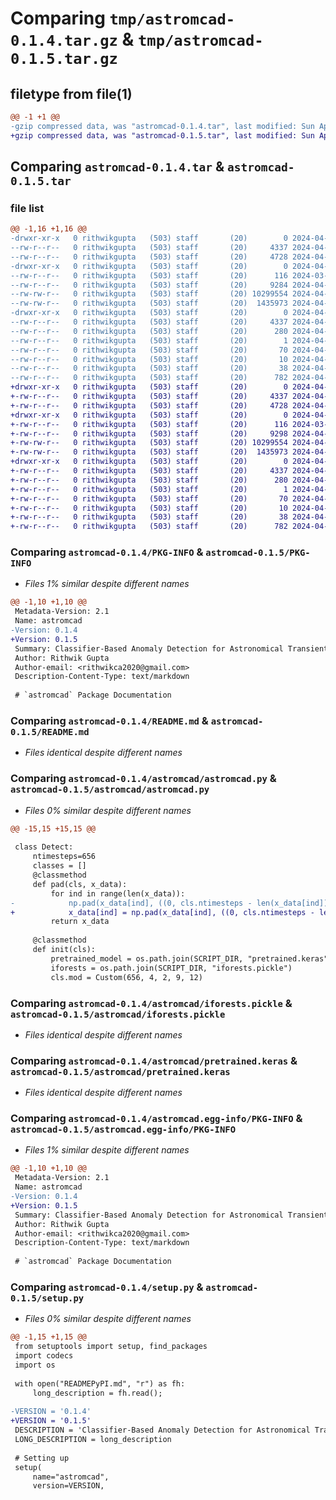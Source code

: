 # Comparing `tmp/astromcad-0.1.4.tar.gz` & `tmp/astromcad-0.1.5.tar.gz`

## filetype from file(1)

```diff
@@ -1 +1 @@
-gzip compressed data, was "astromcad-0.1.4.tar", last modified: Sun Apr  7 16:32:52 2024, max compression
+gzip compressed data, was "astromcad-0.1.5.tar", last modified: Sun Apr  7 20:03:33 2024, max compression
```

## Comparing `astromcad-0.1.4.tar` & `astromcad-0.1.5.tar`

### file list

```diff
@@ -1,16 +1,16 @@
-drwxr-xr-x   0 rithwikgupta   (503) staff       (20)        0 2024-04-07 16:32:52.814188 astromcad-0.1.4/
--rw-r--r--   0 rithwikgupta   (503) staff       (20)     4337 2024-04-07 16:32:52.813701 astromcad-0.1.4/PKG-INFO
--rw-r--r--   0 rithwikgupta   (503) staff       (20)     4728 2024-04-02 02:50:49.000000 astromcad-0.1.4/README.md
-drwxr-xr-x   0 rithwikgupta   (503) staff       (20)        0 2024-04-07 16:32:52.802984 astromcad-0.1.4/astromcad/
--rw-r--r--   0 rithwikgupta   (503) staff       (20)      116 2024-03-31 22:58:19.000000 astromcad-0.1.4/astromcad/__init__.py
--rw-r--r--   0 rithwikgupta   (503) staff       (20)     9284 2024-04-07 16:32:01.000000 astromcad-0.1.4/astromcad/astromcad.py
--rw-rw-r--   0 rithwikgupta   (503) staff       (20) 10299554 2024-04-07 15:56:23.000000 astromcad-0.1.4/astromcad/iforests.pickle
--rw-rw-r--   0 rithwikgupta   (503) staff       (20)  1435973 2024-04-07 15:51:54.000000 astromcad-0.1.4/astromcad/pretrained.keras
-drwxr-xr-x   0 rithwikgupta   (503) staff       (20)        0 2024-04-07 16:32:52.813203 astromcad-0.1.4/astromcad.egg-info/
--rw-r--r--   0 rithwikgupta   (503) staff       (20)     4337 2024-04-07 16:32:52.000000 astromcad-0.1.4/astromcad.egg-info/PKG-INFO
--rw-r--r--   0 rithwikgupta   (503) staff       (20)      280 2024-04-07 16:32:52.000000 astromcad-0.1.4/astromcad.egg-info/SOURCES.txt
--rw-r--r--   0 rithwikgupta   (503) staff       (20)        1 2024-04-07 16:32:52.000000 astromcad-0.1.4/astromcad.egg-info/dependency_links.txt
--rw-r--r--   0 rithwikgupta   (503) staff       (20)       70 2024-04-07 16:32:52.000000 astromcad-0.1.4/astromcad.egg-info/requires.txt
--rw-r--r--   0 rithwikgupta   (503) staff       (20)       10 2024-04-07 16:32:52.000000 astromcad-0.1.4/astromcad.egg-info/top_level.txt
--rw-r--r--   0 rithwikgupta   (503) staff       (20)       38 2024-04-07 16:32:52.814328 astromcad-0.1.4/setup.cfg
--rw-r--r--   0 rithwikgupta   (503) staff       (20)      782 2024-04-07 16:32:47.000000 astromcad-0.1.4/setup.py
+drwxr-xr-x   0 rithwikgupta   (503) staff       (20)        0 2024-04-07 20:03:33.341929 astromcad-0.1.5/
+-rw-r--r--   0 rithwikgupta   (503) staff       (20)     4337 2024-04-07 20:03:33.341364 astromcad-0.1.5/PKG-INFO
+-rw-r--r--   0 rithwikgupta   (503) staff       (20)     4728 2024-04-02 02:50:49.000000 astromcad-0.1.5/README.md
+drwxr-xr-x   0 rithwikgupta   (503) staff       (20)        0 2024-04-07 20:03:33.322498 astromcad-0.1.5/astromcad/
+-rw-r--r--   0 rithwikgupta   (503) staff       (20)      116 2024-03-31 22:58:19.000000 astromcad-0.1.5/astromcad/__init__.py
+-rw-r--r--   0 rithwikgupta   (503) staff       (20)     9298 2024-04-07 16:43:13.000000 astromcad-0.1.5/astromcad/astromcad.py
+-rw-rw-r--   0 rithwikgupta   (503) staff       (20) 10299554 2024-04-07 15:56:23.000000 astromcad-0.1.5/astromcad/iforests.pickle
+-rw-rw-r--   0 rithwikgupta   (503) staff       (20)  1435973 2024-04-07 15:51:54.000000 astromcad-0.1.5/astromcad/pretrained.keras
+drwxr-xr-x   0 rithwikgupta   (503) staff       (20)        0 2024-04-07 20:03:33.340835 astromcad-0.1.5/astromcad.egg-info/
+-rw-r--r--   0 rithwikgupta   (503) staff       (20)     4337 2024-04-07 20:03:33.000000 astromcad-0.1.5/astromcad.egg-info/PKG-INFO
+-rw-r--r--   0 rithwikgupta   (503) staff       (20)      280 2024-04-07 20:03:33.000000 astromcad-0.1.5/astromcad.egg-info/SOURCES.txt
+-rw-r--r--   0 rithwikgupta   (503) staff       (20)        1 2024-04-07 20:03:33.000000 astromcad-0.1.5/astromcad.egg-info/dependency_links.txt
+-rw-r--r--   0 rithwikgupta   (503) staff       (20)       70 2024-04-07 20:03:33.000000 astromcad-0.1.5/astromcad.egg-info/requires.txt
+-rw-r--r--   0 rithwikgupta   (503) staff       (20)       10 2024-04-07 20:03:33.000000 astromcad-0.1.5/astromcad.egg-info/top_level.txt
+-rw-r--r--   0 rithwikgupta   (503) staff       (20)       38 2024-04-07 20:03:33.342053 astromcad-0.1.5/setup.cfg
+-rw-r--r--   0 rithwikgupta   (503) staff       (20)      782 2024-04-07 20:03:07.000000 astromcad-0.1.5/setup.py
```

### Comparing `astromcad-0.1.4/PKG-INFO` & `astromcad-0.1.5/PKG-INFO`

 * *Files 1% similar despite different names*

```diff
@@ -1,10 +1,10 @@
 Metadata-Version: 2.1
 Name: astromcad
-Version: 0.1.4
+Version: 0.1.5
 Summary: Classifier-Based Anomaly Detection for Astronomical Transients
 Author: Rithwik Gupta
 Author-email: <rithwikca2020@gmail.com>
 Description-Content-Type: text/markdown
 
 # `astromcad` Package Documentation
```

### Comparing `astromcad-0.1.4/README.md` & `astromcad-0.1.5/README.md`

 * *Files identical despite different names*

### Comparing `astromcad-0.1.4/astromcad/astromcad.py` & `astromcad-0.1.5/astromcad/astromcad.py`

 * *Files 0% similar despite different names*

```diff
@@ -15,15 +15,15 @@
 
 class Detect:
     ntimesteps=656
     classes = []
     @classmethod
     def pad(cls, x_data):
         for ind in range(len(x_data)):
-            np.pad(x_data[ind], ((0, cls.ntimesteps - len(x_data[ind])), (0, 0)))
+            x_data[ind] = np.pad(x_data[ind], ((0, cls.ntimesteps - len(x_data[ind])), (0, 0)))
         return x_data
 
     @classmethod
     def init(cls):
         pretrained_model = os.path.join(SCRIPT_DIR, "pretrained.keras")
         iforests = os.path.join(SCRIPT_DIR, "iforests.pickle")
         cls.mod = Custom(656, 4, 2, 9, 12)
```

### Comparing `astromcad-0.1.4/astromcad/iforests.pickle` & `astromcad-0.1.5/astromcad/iforests.pickle`

 * *Files identical despite different names*

### Comparing `astromcad-0.1.4/astromcad/pretrained.keras` & `astromcad-0.1.5/astromcad/pretrained.keras`

 * *Files identical despite different names*

### Comparing `astromcad-0.1.4/astromcad.egg-info/PKG-INFO` & `astromcad-0.1.5/astromcad.egg-info/PKG-INFO`

 * *Files 1% similar despite different names*

```diff
@@ -1,10 +1,10 @@
 Metadata-Version: 2.1
 Name: astromcad
-Version: 0.1.4
+Version: 0.1.5
 Summary: Classifier-Based Anomaly Detection for Astronomical Transients
 Author: Rithwik Gupta
 Author-email: <rithwikca2020@gmail.com>
 Description-Content-Type: text/markdown
 
 # `astromcad` Package Documentation
```

### Comparing `astromcad-0.1.4/setup.py` & `astromcad-0.1.5/setup.py`

 * *Files 0% similar despite different names*

```diff
@@ -1,15 +1,15 @@
 from setuptools import setup, find_packages
 import codecs
 import os
 
 with open("READMEPyPI.md", "r") as fh:
     long_description = fh.read();
 
-VERSION = '0.1.4'
+VERSION = '0.1.5'
 DESCRIPTION = 'Classifier-Based Anomaly Detection for Astronomical Transients'
 LONG_DESCRIPTION = long_description
 
 # Setting up
 setup(
     name="astromcad",
     version=VERSION,
```

